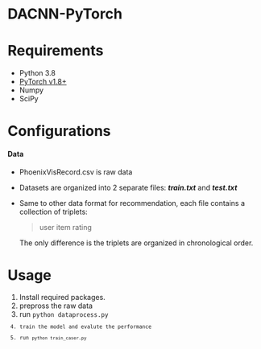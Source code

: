 # DACNN-PyTorch


# Requirements
* Python 3.8
* [PyTorch v1.8+](https://github.com/pytorch/pytorch)
* Numpy
* SciPy


# Configurations

#### Data

- PhoenixVisRecord.csv is raw data

- Datasets are organized into 2 separate files: **_train.txt_** and **_test.txt_**

- Same to other data format for recommendation, each file contains a collection of triplets:

  > user item rating

  The only difference is the triplets are organized in chronological order.



# Usage
1. Install required packages.
2. prepross the raw data
3. run <code>python dataprocess.py<code>
4. train the model and evalute the performance
5. run <code>python train_caser.py<code>
